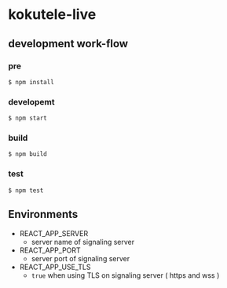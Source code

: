 # kokutele-live

## development work-flow

### pre

```
$ npm install
```

### developemt

```
$ npm start
```

### build

```
$ npm build
```

### test

```
$ npm test
```

## Environments

* REACT_APP_SERVER
  - server name of signaling server
* REACT_APP_PORT
  - server port of signaling server
* REACT_APP_USE_TLS
  - `true` when using TLS on signaling server ( https and wss )
